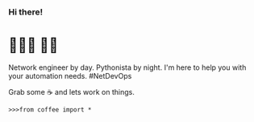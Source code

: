 ### Hi there!   
# 👨🏻‍💻  👋🏻

Network engineer by day. Pythonista by night. 
I'm here to help you with your automation needs. #NetDevOps

Grab some ☕️ and lets work on things. 
```
>>>from coffee import *
```

<!--
**applericky/applericky** is a ✨ _special_ ✨ repository because its `README.md` (this file) appears on your GitHub profile.

# About Me
Network engineer by day. Pythonista by night. 


Here are some ideas to get you started:

- 🔭 I’m currently working on ...
- 🌱 I’m currently learning ...
- 👯 I’m looking to collaborate on ...
- 🤔 I’m looking for help with ...
- 💬 Ask me about ...
- 📫 How to reach me: ...
- 😄 Pronouns: ...
- ⚡ Fun fact: ...
-->
